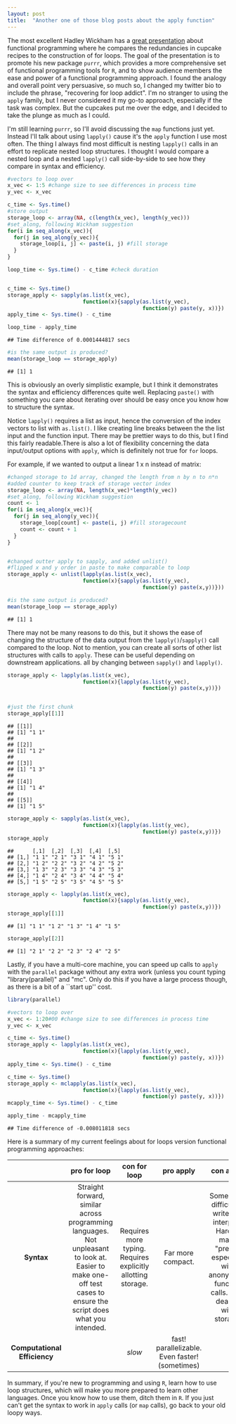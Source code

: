 ```yaml
---
layout: post
title:  "Another one of those blog posts about the apply function"
---
```


The most excellent Hadley Wickham has a [great presentation](https://www.youtube.com/watch?v=GyNqlOjhPCQ) about functional 
programming where he compares the redundancies in cupcake recipes to the 
construction of for loops. The goal of the presentation is to promote his
new package `purrr`, which provides a more comprehensive set of functional
programming tools for `R`, and to show audience members the ease and power of a
functional programming approach. I found the analogy and overall point very 
persuasive, so much so, I changed my twitter bio to include the phrase, 
"recovering for loop addict". I'm no stranger to using the `apply` family, but I
never considered it my go-to approach, especially if the task was complex. But
the cupcakes put me over the edge, and I decided to take the plunge as much as 
I could.


I'm still learning `purrr`, so I'll avoid discussing the `map` functions just 
yet. Instead I'll talk about using `lapply()` cause it's the `apply` function I 
use most often. The thing I always find most difficult is nesting `lapply()` 
calls in an effort to replicate nested loop structures. I thought I would
compare a nested loop and a nested `lapply()` call side-by-side to see how they
compare in syntax and efficiency.


```r
#vectors to loop over
x_vec <- 1:5 #change size to see differences in process time
y_vec <- x_vec

c_time <- Sys.time()
#store output
storage_loop <- array(NA, c(length(x_vec), length(y_vec)))
#set_along, following Wickham suggestion
for(i in seq_along(x_vec)){
  for(j in seq_along(y_vec)){
    storage_loop[i, j] <- paste(i, j) #fill storage
  }
}

loop_time <- Sys.time() - c_time #check duration


c_time <- Sys.time()
storage_apply <- sapply(as.list(x_vec), 
                        function(x){sapply(as.list(y_vec),
                                           function(y) paste(y, x))})
apply_time <- Sys.time() - c_time

loop_time - apply_time
```

```
## Time difference of 0.0001444817 secs
```

```r
#is the same output is produced?
mean(storage_loop == storage_apply)
```

```
## [1] 1
```

This is obviously an overly simplistic example, but I think it demonstrates the 
syntax and efficiency differences quite well. Replacing `paste()` with something 
you care about iterating over should be easy once you know how to structure the 
syntax.

Notice `lapply()` requires a list as input, hence the conversion of the index 
vectors to list with `as.list()`. I like creating line breaks between the the 
list input and the function input. There may be prettier ways to do this, but I 
find this fairly readable.There is also a lot of flexibility concerning the data 
input/output options with `apply`, which is  definitely not true for `for` loops.

For example, if we wanted to output a linear 1 x n instead of matrix:

```r
#changed storage to 1d array, changed the length from n by n to n*n
#added counter to keep track of storage vector index
storage_loop <- array(NA, length(x_vec)*length(y_vec))
#set_along, following Wickham suggestion
count <- 1
for(i in seq_along(x_vec)){
  for(j in seq_along(y_vec)){
    storage_loop[count] <- paste(i, j) #fill storagecount
    count <- count + 1
  }
}


#changed outter apply to sapply, and added unlist()
#flipped x and y order in paste to make comparable to loop
storage_apply <- unlist(lapply(as.list(x_vec), 
                        function(x){sapply(as.list(y_vec), 
                                           function(y) paste(x,y))}))

#is the same output is produced?
mean(storage_loop == storage_apply)
```

```
## [1] 1
```

There may not be many reasons to do this, but it shows the ease of changing 
the structure of the data output from the `lapply()`/`sapply()` call compared 
to the loop. Not to mention, you can create all sorts of other list structures 
with calls to `apply`. These can be useful depending on downstream 
applications. all by changing between `sapply()` and `lapply()`.


```r
storage_apply <- lapply(as.list(x_vec), 
                        function(x){lapply(as.list(y_vec), 
                                           function(y) paste(x,y))})


#just the first chunk
storage_apply[[1]]
```

```
## [[1]]
## [1] "1 1"
## 
## [[2]]
## [1] "1 2"
## 
## [[3]]
## [1] "1 3"
## 
## [[4]]
## [1] "1 4"
## 
## [[5]]
## [1] "1 5"
```

```r
storage_apply <- sapply(as.list(x_vec), 
                        function(x){lapply(as.list(y_vec), 
                                           function(y) paste(x,y))})
storage_apply
```

```
##      [,1]  [,2]  [,3]  [,4]  [,5] 
## [1,] "1 1" "2 1" "3 1" "4 1" "5 1"
## [2,] "1 2" "2 2" "3 2" "4 2" "5 2"
## [3,] "1 3" "2 3" "3 3" "4 3" "5 3"
## [4,] "1 4" "2 4" "3 4" "4 4" "5 4"
## [5,] "1 5" "2 5" "3 5" "4 5" "5 5"
```

```r
storage_apply <- lapply(as.list(x_vec), 
                        function(x){sapply(as.list(y_vec), 
                                           function(y) paste(x,y))})
storage_apply[[1]]
```

```
## [1] "1 1" "1 2" "1 3" "1 4" "1 5"
```

```r
storage_apply[[2]]
```

```
## [1] "2 1" "2 2" "2 3" "2 4" "2 5"
```


Lastly, if you have a multi-core machine, you can speed up calls to `apply` with 
the `parallel` package without any extra work (unless you count typing 
"library(parallel)" and "mc". Only do this if you have a large process though,
as there is a bit of a ``start up'' cost.


```r
library(parallel)

#vectors to loop over
x_vec <- 1:20#00 #change size to see differences in process time
y_vec <- x_vec

c_time <- Sys.time()
storage_apply <- lapply(as.list(x_vec), 
                        function(x){lapply(as.list(y_vec), 
                                           function(y) paste(y, x))})
apply_time <- Sys.time() - c_time

c_time <- Sys.time()
storage_apply <- mclapply(as.list(x_vec), 
                        function(x){lapply(as.list(y_vec), 
                                           function(y) paste(y, x))})
mcapply_time <- Sys.time() - c_time

apply_time - mcapply_time
```

```
## Time difference of -0.008011818 secs
```


Here is a summary of my current feelings about for loops version functional 
programming approaches:

|        | **pro for loop** | **con for loop** | **pro apply** | **con apply** | 
|:------:|:----------------:|:----------------:|:-------------:|:-------------:|
| **Syntax**    | Straight forward, similar across programming languages. Not unpleasant to look at. Easier to make one-off test cases to ensure the script does what you intended. | Requires more typing. Requires explicitly allotting storage. | Far more compact. | Sometimes difficult to write and interpret. Hard to make "pretty" especially with anonymous function calls. Less dealing with storage. 		|
| **Computational Efficiency** | | *slow* | fast! parallelizable. Even faster! (sometimes) |  |


In summary, if you're new to programming and using `R`, learn how to use loop 
structures, which will make you more prepared to learn other languages. Once 
you know how to use them, ditch them in `R`. If you just can't get the syntax
to work in `apply` calls (or `map` calls), go back to your old loopy ways. 

